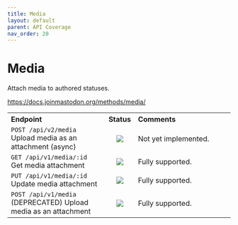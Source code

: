 ```yaml
---
title: Media
layout: default
parent: API Coverage
nav_order: 20
---
```


# Media

Attach media to authored statuses.

<a href="https://docs.joinmastodon.org/methods/media/" target="_blank">https://docs.joinmastodon.org/methods/media/</a>

<table style="width:100%;table-layout:fixed;">
  <tr>
    <th style="width:45%;text-align:left;">Endpoint</th>
    <th style="width:10%;text-align:center;">Status</th>
    <th style="width:45%;text-align:left;">Comments</th>
  </tr>
  <tr>
    <td style="width:45%;text-align:left;"><code>POST /api/v2/media</code><br>Upload media as an attachment (async)</td>
    <td style="width:10%;text-align:center;"><img src="/assets/red16.png"></td>
    <td style="width:45%;text-align:left;">Not yet implemented.</td>
  </tr>
  <tr>
    <td style="width:45%;text-align:left;"><code>GET /api/v1/media/:id</code><br>Get media attachment</td>
    <td style="width:10%;text-align:center;"><img src="/assets/green.png"></td>
    <td style="width:45%;text-align:left;">Fully supported.</td>
  </tr>
  <tr>
    <td style="width:45%;text-align:left;"><code>PUT /api/v1/media/:id</code><br>Update media attachment</td>
    <td style="width:10%;text-align:center;"><img src="/assets/green.png"></td>
    <td style="width:45%;text-align:left;">Fully supported.</td>
  </tr>
  <tr>
    <td style="width:45%;text-align:left;"><code>POST /api/v1/media</code><br>(DEPRECATED) Upload media as an attachment</td>
    <td style="width:10%;text-align:center;"><img src="/assets/red16.png"></td>
    <td style="width:45%;text-align:left;">Fully supported.</td>
  </tr>
</table>
